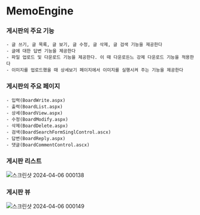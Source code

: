 # MemoEngine

### 게시판의 주요 기능
```
- 글 쓰기, 글 목록, 글 보기, 글 수정, 글 삭제, 글 검색 기능을 제공한다
- 글에 대한 답변 기능을 제공한다
- 파일 업로드 및 다운로드 기능을 제공한다. 이 때 다운로든느 강제 다운로드 기능을 적용한다
- 이미지를 업로드했을 때 상세보기 페이지에서 이미지를 실행시켜 주는 기능을 제공한다
```

### 게시판의 주요 페이지
```
- 입력(BoardWrite.aspx)
- 출력(BoardList.aspx)
- 상세(BoardView.aspx)
- 수정(BoardModify.aspx)
- 삭제(BoardDelete.aspx)
- 검색(BoardSearchFormSinglControl.ascx)
- 답변(BoardReply.aspx)
- 댓글(BoardCommentControl.ascx)
```

### 게시판 리스트
![스크린샷 2024-04-06 000138](https://github.com/gusrl6394/MemoEngine/assets/20663508/43e70da8-599b-4d8a-b163-8488190ce590)

### 게시판 뷰
![스크린샷 2024-04-06 000149](https://github.com/gusrl6394/MemoEngine/assets/20663508/f945bd9d-1252-450e-92f0-be4407c52349)
